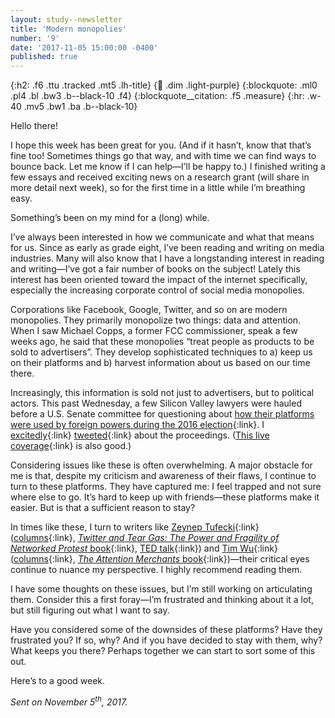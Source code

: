 ```yaml
---
layout: study--newsletter
title: 'Modern monopolies'
number: '9'
date: '2017-11-05 15:00:00 -0400'
published: true
---
```


{:h2: .f6 .ttu .tracked .mt5 .lh-title}
{:link: .dim .light-purple}
{:blockquote: .ml0 .pl4 .bl .bw3 .b--black-10 .f4}
{:blockquote__citation: .f5 .measure}
{:hr: .w-40 .mv5 .bw1 .ba .b--black-10}

Hello there!

I hope this week has been great for you. (And if it hasn’t, know that that’s fine too! Sometimes things go that way, and with time we can find ways to bounce back. Let me know if I can help—I’ll be happy to.) I finished writing a few essays and received exciting news on a research grant (will share in more detail next week), so for the first time in a little while I’m breathing easy.

Something’s been on my mind for a (long) while.

I’ve always been interested in how we communicate and what that means for us. Since as early as grade eight, I’ve been reading and writing on media industries. Many will also know that I have a longstanding interest in reading and writing—I’ve got a fair number of books on the subject! Lately this interest has been oriented toward the impact of the internet specifically, especially the increasing corporate control of social media monopolies.

Corporations like Facebook, Google, Twitter, and so on are modern monopolies. They primarily monopolize two things: data and attention. When I saw Michael Copps, a former FCC commissioner, speak a few weeks ago, he said that these monopolies “treat people as products to be sold to advertisers”. They develop sophisticated techniques to a) keep us on their platforms and b) harvest information about us based on our time there.

Increasingly, this information is sold not just to advertisers, but to political actors. This past Wednesday, a few Silicon Valley lawyers were hauled before a U.S. Senate committee for questioning about [how their platforms were used by foreign powers during the 2016 election](https://www.nytimes.com/2017/10/31/us/politics/facebook-twitter-google-hearings-congress.html){:link}. I [excitedly](https://twitter.com/lchski/status/925800780623425543){:link} [tweeted](https://twitter.com/lchski/status/925761776536424448){:link} about the proceedings. ([This live coverage](https://www.nytimes.com/2017/11/01/us/politics/russia-technology-facebook.html){:link} is also good.)

Considering issues like these is often overwhelming. A major obstacle for me is that, despite my criticism and awareness of their flaws, I continue to turn to these platforms. They have captured me: I feel trapped and not sure where else to go. It’s hard to keep up with friends—these platforms make it easier. But is that a sufficient reason to stay?

In times like these, I turn to writers like [Zeynep Tufecki](http://technosociology.org){:link} ([columns](https://www.nytimes.com/column/zeynep-tufekci){:link}, [*Twitter and Tear Gas: The Power and Fragility of Networked Protest* book](https://www.twitterandteargas.org){:link}, [TED talk](https://www.ted.com/talks/zeynep_tufekci_we_re_building_a_dystopia_just_to_make_people_click_on_ads){:link}) and [Tim Wu](http://www.timwu.org){:link} ([columns](https://www.nytimes.com/column/tim-wu){:link}, [*The Attention Merchants* book](http://www.timwu.org/AttentionMerchants.html){:link})—their critical eyes continue to nuance my perspective. I highly recommend reading them.

I have some thoughts on these issues, but I’m still working on articulating them. Consider this a first foray—I’m frustrated and thinking about it a lot, but still figuring out what I want to say.

Have you considered some of the downsides of these platforms? Have they frustrated you? If so, why? And if you have decided to stay with them, why? What keeps you there? Perhaps together we can start to sort some of this out.

Here’s to a good week.

*Sent on November 5<sup>th</sup>, 2017.*
